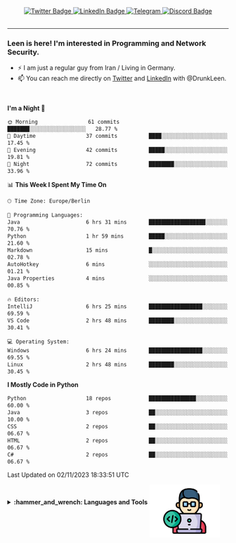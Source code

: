 <div id="badges" align="center">
  <a href="https://twitter.com/DrunkLeen">
    <img src="https://img.shields.io/badge/Twitter-blue?style=for-the-badge&logo=twitter&logoColor=white" alt="Twitter Badge"/>
  </a>
  <a href="https://www.instagram.com/reza.df.x">  
    <img src="https://img.shields.io/badge/LinkedIn-skyblue?style=for-the-badge&logo=LinkedIn&logoColor=black" alt="LinkedIn Badge"/>
  </a>
  <a href="http://telegram.me/rezadfx">
    <img src="https://img.shields.io/badge/Telegram-white?style=for-the-badge&logo=telegram&logoColor=blue" alt=Telegram Badge"/>
  </a>
  <a href="https://twitter.com/DrunkLeen">
    <img src="https://img.shields.io/badge/Discord-gray?style=for-the-badge&logo=discord&logoColor=white" alt="Discord Badge"/>
  </a>
  <br>
  <img src="https://komarev.com/ghpvc/?username=drunkleen&style=flat-square&color=red" alt=""/>
</div>


---


### <summary><b> Leen is here! I'm interested in Programming and Network Security.</b></summary>

- :zap: I am just a regular guy from Iran / Living in Germany.
- :mailbox: You can reach me directly on [Twitter](https://twitter.com/DrunkLeen) and [LinkedIn](https://www.linkedin.com/in/drunkleen/) with @DrunkLeen.

<br>

<!-- <details>
<summary><b>:gear: &nbsp;Git statistics</b></summary>
<br>

[![Top Langs](https://github-readme-stats.vercel.app/api/top-langs/?username=drunkleen&layout=compact&theme=github_dark#gh-dark-mode-only)](https://github.com/drunkleen/github-readme-stats)
[![Top Langs](https://github-readme-stats.vercel.app/api/top-langs/?username=drunkleen&layout=compact&theme=vue#gh-light-mode-only)](https://github.com/drunkleen/github-readme-stats)
[![DrunkLeen's GitHub stats-Dark](https://github-readme-stats.vercel.app/api?username=drunkleen&show_icons=true&theme=github_dark#gh-dark-mode-only)](https://github.com/drunkleen/)
[![DrunkLeen's GitHub stats-Light](https://github-readme-stats.vercel.app/api?username=drunkleen&show_icons=true&theme=vue#gh-light-mode-only)](https://github.com/drunkleen/github-readme-stats)
[![willianrod's wakatime stats](https://github-readme-stats.vercel.app/api/wakatime?username=drunkleen&theme=github_dark#gh-dark-mode-only)](https://github.com/drunkleen/github-readme-stats)
[![willianrod's wakatime stats](https://github-readme-stats.vercel.app/api/wakatime?username=drunkleen&layout=compact&theme=vue#gh-light-mode-only)](https://github.com/drunkleen/github-readme-stats)

</details> -->


<!--START_SECTION:waka-->
**I'm a Night 🦉** 

```text
🌞 Morning                61 commits          ███████░░░░░░░░░░░░░░░░░░   28.77 % 
🌆 Daytime                37 commits          ████░░░░░░░░░░░░░░░░░░░░░   17.45 % 
🌃 Evening                42 commits          █████░░░░░░░░░░░░░░░░░░░░   19.81 % 
🌙 Night                  72 commits          ████████░░░░░░░░░░░░░░░░░   33.96 % 
```


📊 **This Week I Spent My Time On** 

```text
🕑︎ Time Zone: Europe/Berlin

💬 Programming Languages: 
Java                     6 hrs 31 mins       ██████████████████░░░░░░░   70.76 % 
Python                   1 hr 59 mins        █████░░░░░░░░░░░░░░░░░░░░   21.60 % 
Markdown                 15 mins             █░░░░░░░░░░░░░░░░░░░░░░░░   02.78 % 
AutoHotkey               6 mins              ░░░░░░░░░░░░░░░░░░░░░░░░░   01.21 % 
Java Properties          4 mins              ░░░░░░░░░░░░░░░░░░░░░░░░░   00.85 % 

🔥 Editors: 
IntelliJ                 6 hrs 25 mins       █████████████████░░░░░░░░   69.59 % 
VS Code                  2 hrs 48 mins       ████████░░░░░░░░░░░░░░░░░   30.41 % 

💻 Operating System: 
Windows                  6 hrs 24 mins       █████████████████░░░░░░░░   69.55 % 
Linux                    2 hrs 48 mins       ████████░░░░░░░░░░░░░░░░░   30.45 % 
```

**I Mostly Code in Python** 

```text
Python                   18 repos            ███████████████░░░░░░░░░░   60.00 % 
Java                     3 repos             ██░░░░░░░░░░░░░░░░░░░░░░░   10.00 % 
CSS                      2 repos             ██░░░░░░░░░░░░░░░░░░░░░░░   06.67 % 
HTML                     2 repos             ██░░░░░░░░░░░░░░░░░░░░░░░   06.67 % 
C#                       2 repos             ██░░░░░░░░░░░░░░░░░░░░░░░   06.67 % 
```




 Last Updated on 02/11/2023 18:33:51 UTC
<!--END_SECTION:waka-->

<img align='right' height='120' style="margin-right:20px" src='assets/img/programmer.png' alt='Programmer'>


<p align="center">
<br>


<details>
 <summary><b>:hammer_and_wrench: Languages and Tools</b></summary><br>
<p align="center">

[![My Skills](https://skillicons.dev/icons?i=git,github,python,fastapi,django,flask,linux,stackoverflow,vscode,idea,docker,postgres,postman,ps,ae,pr,au&perline=9)](https://github.com/drunkleen/)

</details>
